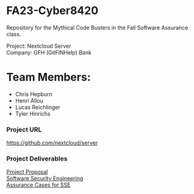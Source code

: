 # FA23-Cyber8420
 Repository for the Mythical Code Busters in the Fall Software Assurance class.
 
 Project: Nextcloud Server  
 Company: GFH (GitFINHelp) Bank  

 
 # Team Members:  
 * Chris Hepburn
 * Henri Allou  
 * Lucas Reichlinger  
 * Tyler Hinrichs

### Project URL

https://github.com/nextcloud/server

### Project Deliverables

[Project Proposal](https://github.com/Hinrichsta/FA23-Cyber8420/blob/main/Project%20Proposal/Proposal.md)  
[Software Security Engineering](https://github.com/Hinrichsta/FA23-Cyber8420/blob/main/Software%20Security%20Engineering/Software%20Security%20Engineering.md)  
[Assurance Cases for SSE](https://github.com/Hinrichsta/FA23-Cyber8420/blob/main/Assurance%20Case/Assurance%20Case.md)
